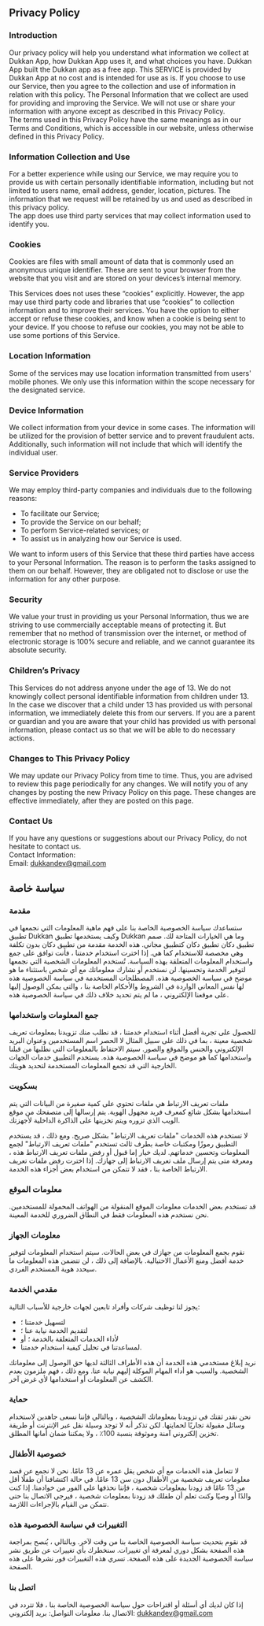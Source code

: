 Privacy Policy  
----------------

### Introduction  
Our privacy policy will help you understand what information we collect at Dukkan App, how Dukkan App uses it, and what choices you have.
Dukkan App built the Dukkan app as a free app. This SERVICE is provided by Dukkan App at no cost and is intended for use as is.
If you choose to use our Service, then you agree to the collection and use of information in  relation with this policy. The Personal Information that we collect are used for providing and improving the Service. We will not use or share your information with anyone except as described in this Privacy Policy.  
The terms used in this Privacy Policy have the same meanings as in our Terms and Conditions, which is accessible in our website, unless otherwise  defined in this Privacy Policy.

### Information Collection and Use  
For a better experience while using our Service, we may require you to provide us with certain personally identifiable information, including but not limited to users name, email address, gender, location, pictures. The information that we request will be retained by us and used as described in this privacy policy.  
The app does use third party services that may collect information used to identify you. 

### Cookies  
Cookies are files with small amount of data that is commonly used an anonymous unique identifier. These are sent to your browser from the website that you visit and are stored on your devices’s internal memory.  

This Services does not uses these “cookies” explicitly. However, the app may use third party code and libraries that use “cookies” to collection information and to improve their services. You have the option  to either accept or refuse these cookies, and know when a cookie is being sent to your device. If you choose to refuse our cookies, you may not be able to use some portions of this Service.  

### Location Information  
Some of the services may use location information transmitted from users' mobile phones. We only use this information within the scope necessary for the designated service.  

### Device Information  
We collect information from your device in some cases. The information will be utilized for the provision of better service and to prevent fraudulent acts. Additionally, such information will not include that which will identify the individual user.  

### Service Providers  
We may employ third-party companies and individuals due to the following reasons:  
* To facilitate our Service;
* To provide the Service on our behalf;
* To perform Service-related services; or
* To assist us in analyzing how our Service is used.  

We want to inform users of this Service that these third parties have access to your Personal Information. The reason is to perform the tasks assigned to them on our behalf. However, they are obligated not to disclose or use the information for any other purpose.  

### Security  
We value your trust in providing us your Personal Information, thus we are striving to use commercially acceptable means of protecting it. But remember that no method of transmission over  the internet, or method of electronic storage is 100% secure and reliable, and we cannot guarantee its absolute security.  

### Children’s Privacy  
This Services do not address anyone under the age of 13. We do not knowingly collect personal identifiable information from children under 13. In the case we discover that a child under 13 has provided us with personal information, we immediately delete this from our servers. If you  are  a  parent  or  guardian and you are aware that your child has provided us with personal information, please contact us so that we will be able to do necessary actions.  

### Changes to This Privacy Policy  
We may update our Privacy Policy from time to time. Thus, you are advised to review this page periodically for any changes. We will notify you of any changes by posting the new Privacy Policy on this page. These changes are effective immediately, after they are posted on this page.  

### Contact Us  
If you have any questions or suggestions about our Privacy Policy, do not hesitate to contact us.  
Contact Information:  
Email: dukkandev@gmail.com 

سياسة خاصة
----------------

### مقدمة
ستساعدك سياسة الخصوصية الخاصة بنا على فهم ماهية المعلومات التي نجمعها في تطبيق Dukkan وكيف يستخدمها تطبيق Dukkan وما هي الخيارات المتاحة لك.
صمم تطبيق دكان تطبيق دكان كتطبيق مجاني. هذه الخدمة مقدمة من تطبيق دكان بدون تكلفة وهي مخصصة للاستخدام كما هي.
إذا اخترت استخدام خدمتنا ، فأنت توافق على جمع واستخدام المعلومات المتعلقة بهذه السياسة. تُستخدم المعلومات الشخصية التي نجمعها لتوفير الخدمة وتحسينها. لن نستخدم أو نشارك معلوماتك مع أي شخص باستثناء ما هو موضح في سياسة الخصوصية هذه.
المصطلحات المستخدمة في سياسة الخصوصية هذه لها نفس المعاني الواردة في الشروط والأحكام الخاصة بنا ، والتي يمكن الوصول إليها على موقعنا الإلكتروني ، ما لم يتم تحديد خلاف ذلك في سياسة الخصوصية هذه.

### جمع المعلومات واستخدامها
للحصول على تجربة أفضل أثناء استخدام خدمتنا ، قد نطلب منك تزويدنا بمعلومات تعريف شخصية معينة ، بما في ذلك على سبيل المثال لا الحصر اسم المستخدمين وعنوان البريد الإلكتروني والجنس والموقع والصور. سيتم الاحتفاظ بالمعلومات التي نطلبها من قبلنا واستخدامها كما هو موضح في سياسة الخصوصية هذه.
يستخدم التطبيق خدمات الجهات الخارجية التي قد تجمع المعلومات المستخدمة لتحديد هويتك.

### بسكويت
ملفات تعريف الارتباط هي ملفات تحتوي على كمية صغيرة من البيانات التي يتم استخدامها بشكل شائع كمعرف فريد مجهول الهوية. يتم إرسالها إلى متصفحك من موقع الويب الذي تزوره ويتم تخزينها على الذاكرة الداخلية لأجهزتك.

لا تستخدم هذه الخدمات "ملفات تعريف الارتباط" بشكل صريح. ومع ذلك ، قد يستخدم التطبيق رموزًا ومكتبات خاصة بطرف ثالث تستخدم "ملفات تعريف الارتباط" لجمع المعلومات وتحسين خدماتهم. لديك خيار إما قبول أو رفض ملفات تعريف الارتباط هذه ، ومعرفة متى يتم إرسال ملف تعريف الارتباط إلى جهازك. إذا اخترت رفض ملفات تعريف الارتباط الخاصة بنا ، فقد لا تتمكن من استخدام بعض أجزاء هذه الخدمة.

### معلومات الموقع
قد تستخدم بعض الخدمات معلومات الموقع المنقولة من الهواتف المحمولة للمستخدمين. نحن نستخدم هذه المعلومات فقط في النطاق الضروري للخدمة المعينة.

### معلومات الجهاز
نقوم بجمع المعلومات من جهازك في بعض الحالات. سيتم استخدام المعلومات لتوفير خدمة أفضل ومنع الأعمال الاحتيالية. بالإضافة إلى ذلك ، لن تتضمن هذه المعلومات ما سيحدد هوية المستخدم الفردي.

### مقدمي الخدمة
يجوز لنا توظيف شركات وأفراد تابعين لجهات خارجية للأسباب التالية:
* لتسهيل خدمتنا ؛
* لتقديم الخدمة نيابة عنا ؛
* لأداء الخدمات المتعلقة بالخدمة ؛ أو
* لمساعدتنا في تحليل كيفية استخدام خدمتنا.

نريد إبلاغ مستخدمي هذه الخدمة أن هذه الأطراف الثالثة لديها حق الوصول إلى معلوماتك الشخصية. والسبب هو أداء المهام الموكلة إليهم نيابة عنا. ومع ذلك ، فهم ملزمون بعدم الكشف عن المعلومات أو استخدامها لأي غرض آخر.

### حماية
نحن نقدر ثقتك في تزويدنا بمعلوماتك الشخصية ، وبالتالي فإننا نسعى جاهدين لاستخدام وسائل مقبولة تجاريًا لحمايتها. لكن تذكر أنه لا توجد وسيلة نقل عبر الإنترنت أو طريقة تخزين إلكتروني آمنة وموثوقة بنسبة 100٪ ، ولا يمكننا ضمان أمانها المطلق.

### خصوصية الأطفال
لا تتعامل هذه الخدمات مع أي شخص يقل عمره عن 13 عامًا. نحن لا نجمع عن قصد معلومات تعريف شخصية من الأطفال دون سن 13 عامًا. في حالة اكتشافنا أن طفلًا أقل من 13 عامًا قد زودنا بمعلومات شخصية ، فإننا نحذفها على الفور من خوادمنا. إذا كنت والدًا أو وصيًا وكنت تعلم أن طفلك قد زودنا بمعلومات شخصية ، فيرجى الاتصال بنا حتى نتمكن من القيام بالإجراءات اللازمة.

### التغييرات في سياسة الخصوصية هذه
قد نقوم بتحديث سياسة الخصوصية الخاصة بنا من وقت لآخر. وبالتالي ، يُنصح بمراجعة هذه الصفحة بشكل دوري لمعرفة أي تغييرات. سنخطرك بأي تغييرات عن طريق نشر سياسة الخصوصية الجديدة على هذه الصفحة. تسري هذه التغييرات فور نشرها على هذه الصفحة.

### اتصل بنا
إذا كان لديك أي أسئلة أو اقتراحات حول سياسة الخصوصية الخاصة بنا ، فلا تتردد في الاتصال بنا.
معلومات التواصل:
بريد إلكتروني: dukkandev@gmail.com
